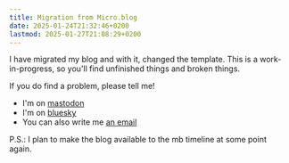 ```yaml
---
title: Migration from Micro.blog
date: 2025-01-24T21:32:46+0200
lastmod: 2025-01-27T21:08:29+0200
---
```

I have migrated my blog and with it, changed the template. This is a work-in-progress, so you'll find unfinished things and broken things.

If you do find a problem, please tell me!

- I'm on [mastodon](https://social.lol/@matti)
- I'm on [bluesky](https://bsky.app/profile/finn-matti.bsky.social)
- You can also write me [an email](mailto:matti@omg.lol)

P.S.: I plan to make the blog available to the mb timeline at some point again.
